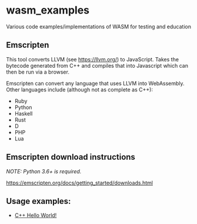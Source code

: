 # wasm_examples

Various code examples/implementations of WASM for testing and education

## Emscripten

This tool converts LLVM (see <https://llvm.org/>) to JavaScript. Takes the bytecode generated from C++ and compiles that into Javascript which can then be run via a browser.

Emscripten can convert any language that uses LLVM into WebAssembly. Other languages include (although not as complete as C++):

- Ruby
- Python
- Haskell
- Rust
- D
- PHP
- Lua

## Emscripten download instructions

*NOTE: Python 3.6+ is required.*

<https://emscripten.org/docs/getting_started/downloads.html>

## Usage examples:

- [C++ Hello World!](cpp_hello_world/cpp_hello_world.md)
